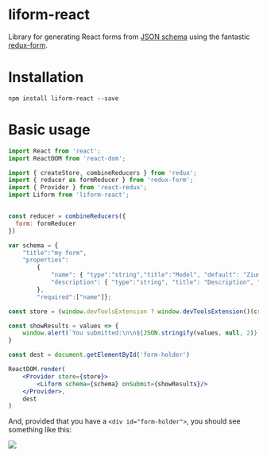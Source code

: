 liform-react
============

Library for generating React forms from [JSON schema](http://json-schema.org/) using the fantastic [redux-form](https://github.com/erikras/redux-form).

# Installation

```
npm install liform-react --save
```

# Basic usage

```jsx
import React from 'react';
import ReactDOM from 'react-dom';

import { createStore, combineReducers } from 'redux';
import { reducer as formReducer } from 'redux-form';
import { Provider } from 'react-redux';
import Liform from 'liform-react';


const reducer = combineReducers({
  form: formReducer
})

var schema = {
    "title":"my form",
    "properties":
        {
            "name": { "type":"string","title":"Model", "default": "Ziummmm"},
            "description": { "type":"string", "title": "Description", "format": "textarea" }
        },
        "required":["name"]};

const store = (window.devToolsExtension ? window.devToolsExtension()(createStore) : createStore)(reducer)

const showResults = values => {
    window.alert(`You submitted:\n\n${JSON.stringify(values, null, 2)}`)
}

const dest = document.getElementById('form-holder')

ReactDOM.render(
    <Provider store={store}>
        <Liform schema={schema} onSubmit={showResults}/>
    </Provider>,
    dest
)
```

And, provided that you have a `<div id="form-holder">`, you should see something like this:

![](https://raw.githubusercontent.com/Limenius/liform-react/master/docs/images/example-liform-react.png)

